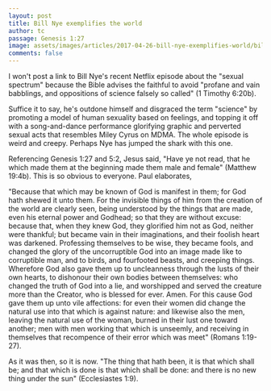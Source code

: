 ```yaml
---
layout: post
title: Bill Nye exemplifies the world
author: tc
passage: Genesis 1:27
image: assets/images/articles/2017-04-26-bill-nye-exemplifies-world/bill-nye-saves-world.jpg
comments: false
---
```


I won't post a link to Bill Nye's recent Netflix episode about the "sexual spectrum" because the Bible advises the faithful to avoid "profane and vain babblings, and oppositions of science falsely so called" (1 Timothy 6:20b).

Suffice it to say, he's outdone himself and disgraced the term "science" by promoting a model of human sexuality based on feelings, and topping it off with a song-and-dance performance glorifying graphic and perverted sexual acts that resembles Miley Cyrus on MDMA. The whole episode is weird and creepy. Perhaps Nye has jumped the shark with this one.

Referencing Genesis 1:27 and 5:2, Jesus said, "Have ye not read, that he which made them at the beginning made them male and female" (Matthew 19:4b). This is so obvious to everyone. Paul elaborates,

"Because that which may be known of God is manifest in them; for God hath shewed it unto them. For the invisible things of him from the creation of the world are clearly seen, being understood by the things that are made, even his eternal power and Godhead; so that they are without excuse: because that, when they knew God, they glorified him not as God, neither were thankful; but became vain in their imaginations, and their foolish heart was darkened. Professing themselves to be wise, they became fools, and changed the glory of the uncorruptible God into an image made like to corruptible man, and to birds, and fourfooted beasts, and creeping things. Wherefore God also gave them up to uncleanness through the lusts of their own hearts, to dishonour their own bodies between themselves: who changed the truth of God into a lie, and worshipped and served the creature more than the Creator, who is blessed for ever. Amen. For this cause God gave them up unto vile affections: for even their women did change the natural use into that which is against nature: and likewise also the men, leaving the natural use of the woman, burned in their lust one toward another; men with men working that which is unseemly, and receiving in themselves that recompence of their error which was meet" (Romans 1:19-27).

As it was then, so it is now. "The thing that hath been, it is that which shall be; and that which is done is that which shall be done: and there is no new thing under the sun" (Ecclesiastes 1:9).
